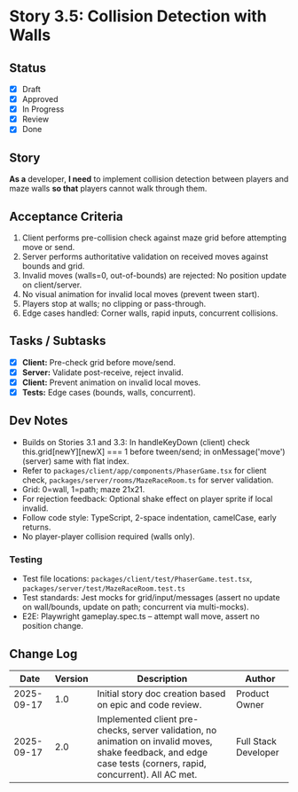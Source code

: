 # Story 3.5: Collision Detection with Walls

## Status
- [x] Draft
- [x] Approved
- [x] In Progress
- [x] Review
- [x] Done

## Story
**As a** developer,
**I need** to implement collision detection between players and maze walls
**so that** players cannot walk through them.

## Acceptance Criteria
1. Client performs pre-collision check against maze grid before attempting move or send.
2. Server performs authoritative validation on received moves against bounds and grid.
3. Invalid moves (walls=0, out-of-bounds) are rejected: No position update on client/server.
4. No visual animation for invalid local moves (prevent tween start).
5. Players stop at walls; no clipping or pass-through.
6. Edge cases handled: Corner walls, rapid inputs, concurrent collisions.

## Tasks / Subtasks
- [x] **Client:** Pre-check grid before move/send.
- [x] **Server:** Validate post-receive, reject invalid.
- [x] **Client:** Prevent animation on invalid local moves.
- [x] **Tests:** Edge cases (bounds, walls, concurrent).

## Dev Notes
- Builds on Stories 3.1 and 3.3: In handleKeyDown (client) check this.grid[newY][newX] === 1 before tween/send; in onMessage('move') (server) same with flat index.
- Refer to `packages/client/app/components/PhaserGame.tsx` for client check, `packages/server/rooms/MazeRaceRoom.ts` for server validation.
- Grid: 0=wall, 1=path; maze 21x21.
- For rejection feedback: Optional shake effect on player sprite if local invalid.
- Follow code style: TypeScript, 2-space indentation, camelCase, early returns.
- No player-player collision required (walls only).

### Testing
- Test file locations: `packages/client/test/PhaserGame.test.tsx`, `packages/server/test/MazeRaceRoom.test.ts`
- Test standards: Jest mocks for grid/input/messages (assert no update on wall/bounds, update on path; concurrent via multi-mocks).
- E2E: Playwright gameplay.spec.ts – attempt wall move, assert no position change.

## Change Log
| Date       | Version | Description              | Author          |
|------------|---------|--------------------------|-----------------|
| 2025-09-17 | 1.0     | Initial story doc creation based on epic and code review. | Product Owner   |
| 2025-09-17 | 2.0     | Implemented client pre-checks, server validation, no animation on invalid moves, shake feedback, and edge case tests (corners, rapid, concurrent). All AC met. | Full Stack Developer |